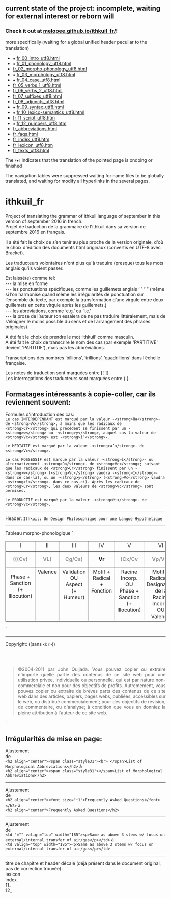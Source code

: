 ## current state of the project: incomplete, waiting for external interest or reborn will

### Check it out at [melopee.github.io/ithkuil_fr/](https://melopee.github.io/ithkuil_fr/)!
more specifically ⦅waiting for a global unified header peculiar to the translation⦆

+ ⁕ [fr_00_intro_utf8.html](https://melopee.github.io/ithkuil_fr/fr_00_intro_utf8.html)
+ ⁕ [fr_01_phonology_utf8.html](https://melopee.github.io/ithkuil_fr/fr_01_phonology_utf8.html)
+ [fr_02_morpho-phonology_utf8.html](https://melopee.github.io/ithkuil_fr/fr_02_morpho-phonology_utf8.html)
+ ⁕ [fr_03_morphology_utf8.html](https://melopee.github.io/ithkuil_fr/fr_03_morphology_utf8.html)
+ ⁕ [fr_04_case_utf8.html](https://melopee.github.io/ithkuil_fr/fr_04_case_utf8.html)
+ [fr_05_verbs_1_utf8.html](https://melopee.github.io/ithkuil_fr/fr_05_verbs_1_utf8.html)
+ [fr_06_verbs_2_utf8.html](https://melopee.github.io/ithkuil_fr/fr_06_verbs_2_utf8.html)
+ [fr_07_suffixes_utf8.html](https://melopee.github.io/ithkuil_fr/fr_07_suffixes_utf8.html)
+ [fr_08_adjuncts_utf8.html](https://melopee.github.io/ithkuil_fr/fr_08_adjuncts_utf8.html)
+ ⁕ [fr_09_syntax_utf8.html](https://melopee.github.io/ithkuil_fr/fr_09_syntax_utf8.html)
+ ⁕ [fr_10_lexico-semantics_utf8.html](https://melopee.github.io/ithkuil_fr/fr_10_lexico-semantics_utf8.html)
+ [fr_11_script_utf8.htm](https://melopee.github.io/ithkuil_fr/fr_11_script_utf8.htm)
+ ⁕ [fr_12_numbers_utf8.htm](https://melopee.github.io/ithkuil_fr/fr_12_numbers_utf8.htm)
+ [fr_abbreviations.html](https://melopee.github.io/ithkuil_fr/fr_abbreviations.html)
+ [fr_faqs.html](https://melopee.github.io/ithkuil_fr/fr_faqs.html)
+ [fr_index_utf8.htm](https://melopee.github.io/ithkuil_fr/fr_index_utf8.htm)
+ [fr_lexicon_utf8.htm](https://melopee.github.io/ithkuil_fr/fr_lexicon_utf8.htm)
+ [fr_texts_utf8.html](https://melopee.github.io/ithkuil_fr/fr_texts_utf8.html)

The ‹⁕› indicates that the translation of the pointed page is ondoing or finished

The navigation tables were suppressed waiting for name files to be globally translated, and waiting for modify all hyperlinks in the several pages.

# ithkuil_fr  
Project of translating the grammar of ithkuil language of september in this version of september 2016 in french.  
Projet de traduction de la grammaire de l'ithkuil dans sa version de septembre 2016 en français.  

Il a été fait le choix de s’en tenir au plus proche de la version originale, d'où le choix d'édition des documents html originaux (convertis en UTF-8 avec Bracket).  

Les traducteurs volontaires n'ont plus qu'à traduire (presque) tous les mots anglais qu'ils voient passer.  

Est laissé(e) comme tel:  
--- la mise en forme  
--- les ponctuations spécifiques, comme les guillemets anglais ‘ ’ “ ” (même si l’on harmonise quand même les irrégularités de ponctuation sur l’ensemble du texte, par exemple la transformation d’une virgule entre deux guillemets en cette virgule après les guillemets.)  
--- les abréviations, comme ‘e.g.’ ou ‘i.e.’  
--- la prose de l’auteur (on essaiera de ne pas traduire littéralement, mais de s’éloigner le moins possible du sens et de l’arrangement des phrases originales)  

A été fait le choix de prendre le mot ‘ithkuil’ comme masculin.  
A été fait le choix de transcrire le nom des cas (par exemple 'PARTITIVE' devient 'PARTITIF'), mais pas les abbréviations.  

Transcriptions des nombres ‘billions’, ‘trillions’, ‘quadrillions’ dans l’échelle française.  

Les notes de traduction sont marquées entre [[ ]].  
Les interrogations des traducteurs sont marquées entre { }.  

Formatages intéressants à copie-coller, car ils reviennent souvent:  
---
Formules d'introduction des cas:  
`Le cas INTERDEPENDANT est marqué par la valeur -<strong>üa</strong>- de <strong>Vc</strong>, à moins que les radicaux de <strong>Cr</strong> qui précèdent se finissent par un -<strong>w</strong> ou -<strong>y</strong>, auquel cas la valeur de <strong>Vc</strong> est -<strong>i’</strong>-.`  

`Le MEDIATIF est marqué par la valeur -<strong>a’</strong>- de <strong>Vc</strong>.`  

`Le cas POSSESSIF est marqué par la valeur -<strong>î</strong>- ou alternativement -<strong>û</strong>- de <strong>Vc</strong>; suivant que les radicaux de <strong>Cr</strong> finissent par un -<strong>w</strong> (<strong>Vc</strong> vaudra -<strong>î</strong>- dans ce cas-là), ou un -<strong>y</strong> (<strong>Vc</strong> vaudra -<strong>î</strong>- dans ce cas-ci). Après les radicaux de <strong>Cr</strong>, les deux valeurs de <strong>Vc</strong> sont permises.`  

`Le PRODUCTIF est marqué par la valeur -<strong>ëi</strong>- de <strong>Vc</strong>.`  

---
Header:
`Ithkuil: Un Design Philosophique pour une Langue Hypothétique`

---
Tableau morpho-phonologique
`<table width="982" border="1" cellpadding="0" cellspacing="0">
  <tbody><tr>
    <td height="31" valign="top" width="52"><div align="center">I</div></td>
    <td valign="top" width="49"><div align="center">II</div></td>
    <td valign="top" width="61"><div align="center">III</div></td>
    <td valign="top" width="62"><div align="center">IV</div></td>
    <td valign="top" width="76"><div align="center">V</div></td>
    <td valign="top" width="142"><div align="center">VI</div></td>
    <td valign="top" width="37"><div align="center">VII</div></td>
    <td valign="top" width="32"><div align="center">VIII</div></td>
    <td valign="top" width="70"><div align="center">IX</div></td>
    <td valign="top" width="102"><div align="center">X</div></td>
    <td valign="top" width="39"><div align="center">XI</div></td>
    <td valign="top" width="72"><div align="center">XII</div></td>
    <td valign="top" width="47"><div align="center">XIII</div></td>
    <td valign="top" width="47"><div align="center">XIV</div></td>
    <td valign="top" width="62"><div align="center">XV</div></td>
  </tr>
  <tr>
    <td height="51" valign="middle"><div class="style9" align="center"><strong><font color="#999999">(((Cv)</font></strong></div></td>
    <td valign="middle"><div class="style9" align="center"><strong><font color="#999999">V<span class="style6">L)</span></font></strong></div></td>
    <td valign="middle"><div class="style9" align="center"><strong><font color="#999999">Cg/Cs)</font></strong></div></td>
    <td valign="middle"><div class="style9" align="center"><strong>Vr</strong></div></td>
    <td valign="middle"><div class="style9" align="center"><strong><font color="#999999">(Cx/Cv</font></strong></div></td>
    <td valign="middle"><div class="style9" align="center"><strong><font color="#999999">Vp/V<span class="style6">L<strong><font color="#999999">)</font></strong></span></font></strong></div></td>
    <td valign="middle"><div class="style9" align="center"><strong>Cr</strong></div></td>
    <td valign="middle" bgcolor="#FFFFCC"><div class="style9" align="center"><strong>V<span class="style27">c</span></strong></div></td>  
    <td valign="middle"><div class="style9" align="center"><strong><strong><font color="#999999">Ci +<strong><strong><font color="#999999">Vi</font></strong></strong></font></strong></strong></div></td>
    <td valign="middle"><div class="style9" align="center"><strong>Ca</strong></div></td>
    <td valign="middle"><div class="style9" align="center"><strong><font color="#999999">VxC</font></strong></div></td>
    <td valign="middle"><div class="style9" align="center"><strong><font color="#999999">(Vf</font></strong></div></td>
    <td valign="middle"><div class="style9" align="center"><strong><font color="#999999"> (’Cb))</font></strong></div></td>
    <td valign="middle"><div class="style9" align="center"><strong>[ton]</strong></div></td>
    <td valign="middle"><div class="style9" align="center"><strong>[accent]</strong></div></td>
  </tr>
  <tr>
    <td height="105" valign="top"><p class="style6" align="center"> Phase +<br>
      Sanction<br>
    (+ Illocution)</p></td>
    <td valign="top"><div class="style6" align="center">Valence</div></td>
    <td valign="top"><div class="style6" align="center">Validation<br>
      OU<br>
      Aspect<br>
(+ Humeur)</div></td>
    <td valign="top"><div class="style6" align="center">Motif +<br>
      Radical +<br>
      Fonction</div></td>
    <td valign="top"><div class="style6" align="center">Racine Incorp.<br>
      OU<br>
      Phase + Sanction<br>
    (+ Illocution)</div></td>
    <td valign="top"><div class="style6" align="center">Motif + Radical + Designation de la Racine Incorp.<br>
      OU<br>
      Valence</div></td>
    <td valign="top"><div class="style6" align="center">Racine</div></td>
    <td valign="top" bgcolor="#FFFFCC"><div class="style23" align="center">Cas</div></td>
    <td valign="top"><div class="style6" align="center">Illocution +<br>
      Humeur</div></td>
    <td valign="top"><div class="style6" align="center">Essence +<br>
      Extension +<br>
      Perspective +<br>
      Configuration + Affiliation</div></td>
    <td valign="top"><div class="style6" align="center">Deriv.<br>
      Suffixe</div></td>
    <td valign="top"><div class="style6" align="center">Context + Format</div></td>
    <td valign="top"><div class="style6" align="center">Biais</div></td>
    <td valign="top"><div class="style6" align="center">Version</div></td>
    <td valign="top"><div class="style6" align="center">Designa-<br>
      tion </div></td>
  </tr>
</tbody></table>`

---
Copyright: ((sans `<br>`))  
`<p>&nbsp;</p>  
<blockquote>  
<p align="justify">©2004-2011 par John Quijada. Vous pouvez copier ou extraire n'importe quelle partie des contenus de ce site web pour une utilisation privée, individuelle ou personnelle, qui est par nature non-commerciale et non pour des objectifs de profits. Autremement, vous pouvez copier ou extraire de brèves parts des contenus de ce site web dans des articles, papiers, pages webs, publiées, accessibles sur le web, ou distribué commercialement; pour des objectifs de révision, de commentaire, ou d'analyse; à condition que vous en donniez la pleine attribution à l'auteur de ce site web.</p>
</blockquote>  
</body></html>`

Irrégularités de mise en page:  
---
Ajustement  
de  
`<h2 align="center"><span class="style31"><br>
</span>List of Morphological Abbreviations</h2>`
à  
`<h2 align="center"><span class="style31"></span>List of Morphological Abbreviations</h2>`  

---
Ajustement  
de  
`<h2 align="center"><font size="+1">Frequently Asked Questions</font></h2>`
à  
`<h2 align="center">Frequently Asked Questions</h2>`

---
Ajustement  
de  
`<td "="" valign="top" width="185"><p>Same as above 3 stems w/ focus on external/internal transfer of air/gas</p></td>`
à  
`<td valign="top" width="185"><p>Same as above 3 stems w/ focus on external/internal transfer of air/gas</p></td>`

---
titre de chapitre et header décalé (déjà présent dans le document original, pas de correction trouvée):  
lexicon  
index  
11_  
12_  
